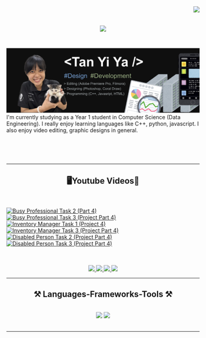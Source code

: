 <img align="right" src="https://visitor-badge.laobi.icu/badge?page_id=Bomi3002.Bomi3002" />

<h1 align="center">
    <img src="https://readme-typing-svg.herokuapp.com/?font=Righteous&size=35&center=true&vCenter=true&width=500&height=70&duration=4000&lines=Hi+There!+👋;+I'm+Yi+Ya!;" />
</h1>
<br>
<img src="https://github.com/Bomi3002/Bomi3002/blob/main/assets/poster.jpg" />
I'm currently studying as a Year 1 student in Computer Science (Data Engineering). I really enjoy learning languages like C++, python, javascript. I also enjoy video editing, graphic designs in general. 

<br/><br/><br/>

 <hr/>
 
<h2 align="center">🖥️Youtube Videos📁</h2>
<br/>
    
<!-- BEGIN YOUTUBE-CARDS -->
[![Busy Professional Task 2 (Part 4)](https://ytcards.demolab.com/?id=OzirPHMS3aU&title=Busy+Professional+Task+2+%28Part+4%29&lang=en&timestamp=1719123290&background_color=%230d1117&title_color=%23ffffff&stats_color=%23dedede&max_title_lines=1&width=250&border_radius=5 "Busy Professional Task 2 (Part 4)")](https://www.youtube.com/watch?v=OzirPHMS3aU)
[![Busy Professional Task 3 (Project Part 4)](https://ytcards.demolab.com/?id=pK-O5HSHnUE&title=Busy+Professional+Task+3+%28Project+Part+4%29&lang=en&timestamp=1719123242&background_color=%230d1117&title_color=%23ffffff&stats_color=%23dedede&max_title_lines=1&width=250&border_radius=5 "Busy Professional Task 3 (Project Part 4)")](https://www.youtube.com/watch?v=pK-O5HSHnUE)
[![Inventory Manager Task 1 (Project 4)](https://ytcards.demolab.com/?id=Srxb_LixyW8&title=Inventory+Manager+Task+1+%28Project+4%29&lang=en&timestamp=1719123084&background_color=%230d1117&title_color=%23ffffff&stats_color=%23dedede&max_title_lines=1&width=250&border_radius=5 "Inventory Manager Task 1 (Project 4)")](https://www.youtube.com/watch?v=Srxb_LixyW8)
[![Inventory Manager Task 3 (Project Part 4)](https://ytcards.demolab.com/?id=u4qZZpR_Cxs&title=Inventory+Manager+Task+3+%28Project+Part+4%29&lang=en&timestamp=1719122777&background_color=%230d1117&title_color=%23ffffff&stats_color=%23dedede&max_title_lines=1&width=250&border_radius=5 "Inventory Manager Task 3 (Project Part 4)")](https://www.youtube.com/watch?v=u4qZZpR_Cxs)
[![Disabled Person Task 2 (Project Part 4)](https://ytcards.demolab.com/?id=Xc-kx98ojrM&title=Disabled+Person+Task+2+%28Project+Part+4%29&lang=en&timestamp=1719122756&background_color=%230d1117&title_color=%23ffffff&stats_color=%23dedede&max_title_lines=1&width=250&border_radius=5 "Disabled Person Task 2 (Project Part 4)")](https://www.youtube.com/watch?v=Xc-kx98ojrM)
[![Disabled Person Task 3 (Project Part 4)](https://ytcards.demolab.com/?id=jBNqIER5qto&title=Disabled+Person+Task+3+%28Project+Part+4%29&lang=en&timestamp=1719122707&background_color=%230d1117&title_color=%23ffffff&stats_color=%23dedede&max_title_lines=1&width=250&border_radius=5 "Disabled Person Task 3 (Project Part 4)")](https://www.youtube.com/watch?v=jBNqIER5qto)
<!-- END YOUTUBE-CARDS -->

<br/>

  <br>
 </div>
 
<div align="center"> 
    <a href="https://youtube.com/@San30025?si=v3GXAImTjkmAvM4y">
    <img src="https://img.shields.io/badge/YouTube-FF0000?style=for-the-badge&logo=youtube&logoColor=white" />
  </a>
  <a href="https://discordapp.com/users/shayan_duck">
    <img src="https://img.shields.io/badge/Discord-7289DA?style=for-the-badge&logo=discord&logoColor=white" />
  </a>
  <a href="https://www.instagram.com/y1yaa_?igsh=OGQ5ZDc2ODk2ZA%3D%3D&utm_source=qr">
     <img src="https://img.shields.io/badge/Instagram-E4405F?style=for-the-badge&logo=instagram&logoColor=white" /> 
  </a>
      <a href="mailto:tanyiya04@gmail.com">
    <img src="https://img.shields.io/badge/Gmail-333333?style=for-the-badge&logo=gmail&logoColor=red" />
  </a>
</div>

 <hr/>
 
<h2 align="center">⚒️ Languages-Frameworks-Tools ⚒️</h2>
<br/>
<div align="center">
    <img src="https://skillicons.dev/icons?i=react,bootstrap,mui,html,css,vscode,github,figma,tailwind,git,r" />
    <img src="https://skillicons.dev/icons?i=nodejs,python,javascript,typescript,express,firebase,mongodb,c,java,nextjs,mysql,flask" /><br>
</div>

<br/>
<hr/>
